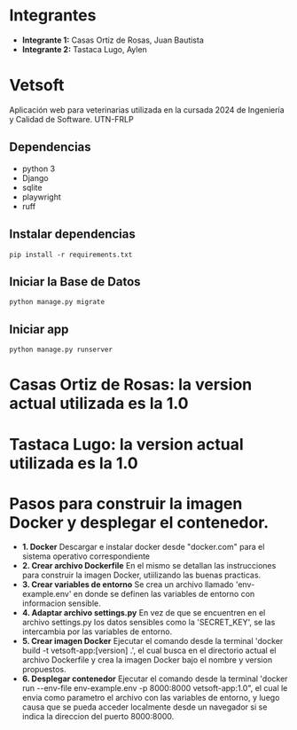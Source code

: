 # Integrantes
- **Integrante 1:** Casas Ortiz de Rosas, Juan Bautista
- **Integrante 2:** Tastaca Lugo, Aylen

# Vetsoft

Aplicación web para veterinarias utilizada en la cursada 2024 de Ingeniería y Calidad de Software. UTN-FRLP

## Dependencias

- python 3
- Django
- sqlite
- playwright
- ruff

## Instalar dependencias

`pip install -r requirements.txt`

## Iniciar la Base de Datos

`python manage.py migrate`

## Iniciar app

`python manage.py runserver`

# Casas Ortiz de Rosas: la version actual utilizada es la 1.0

# Tastaca Lugo: la version actual utilizada es la 1.0


# Pasos para construir la imagen Docker y desplegar el contenedor.
- **1. Docker** Descargar e instalar docker desde "docker.com" para el sistema operativo correspondiente
- **2. Crear archivo Dockerfile** En el mismo se detallan las instrucciones para construir la imagen Docker, utiilizando las buenas practicas.
- **3. Crear variables de entorno** Se crea un archivo llamado 'env-example.env' en donde se definen las variables de entorno con informacion sensible.
- **4. Adaptar archivo settings.py** En vez de que se encuentren en el archivo settings.py los datos sensibles como la 'SECRET_KEY', se las intercambia por las variables de entorno.
- **5. Crear imagen Docker** Ejecutar el comando desde la terminal 'docker build -t vetsoft-app:[version] .', el cual busca en el directorio actual el archivo Dockerfile y crea la imagen Docker bajo el nombre y version propuestos.
- **6. Desplegar contenedor** Ejecutar el comando desde la terminal 'docker run --env-file env-example.env -p 8000:8000 vetsoft-app:1.0", el cual le envia como parametro el archivo con las variables de entorno, y luego causa que se pueda acceder localmente desde un navegador si se indica la direccion del puerto 8000:8000.